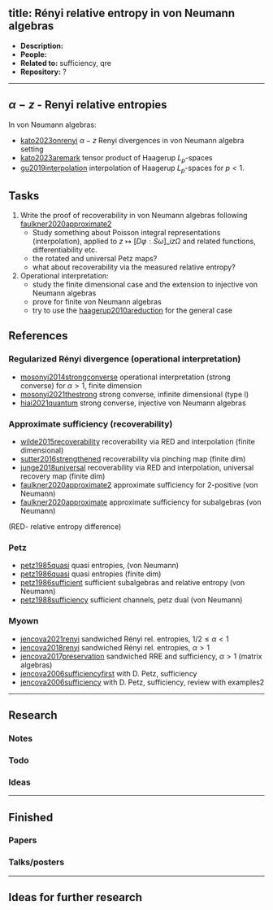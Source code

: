 
title: Rényi relative entropy in von Neumann algebras
---

*  **Description:**   
*  **People:**   
*  **Related to:**  sufficiency, qre   
*  **Repository:** ?

---

## $\alpha-z$ - Renyi relative entropies

In von Neumann algebras:

* [kato2023onrenyi](kato2023onrenyi) $\alpha-z$ Renyi divergences in von Neumann algebra setting    
* [kato2023aremark](kato2023aremark) tensor product of Haagerup $L_p$-spaces    
* [gu2019interpolation](gu2019interpolation) interpolation of Haagerup $L_p$-spaces for $p<1$.    





## Tasks

1. Write the proof of recoverability in von Neumann algebras following
   [faulkner2020approximate2](faulkner2020approximate2)     
   * Study something about Poisson integral representations (interpolation), applied to $z\mapsto [D\varphi: S\omega]\_{iz}\Omega$ and related functions, differentiability etc.    
   * the rotated and universal Petz maps?    
   * what about recoverability via the measured relative entropy?
1. Operational interpretation:     
    * study the finite dimensional case and the extension to injective von Neumann algebras    
    * prove for finite von Neumann algebras
    * try to use the  [haagerup2010areduction](haagerup2010areduction) for the general case 







## References  

### Regularized Rényi divergence (operational interpretation)



* [mosonyi2014strongconverse](mosonyi2014strongconverse) operational interpretation (strong converse) for $\alpha>1$, finite dimension     
* [mosonyi2021thestrong](mosonyi2021thestrong) strong converse, infinite dimensional (type I)    
* [hiai2021quantum](hiai2021quantum) strong converse, injective von Neumann algebras




### Approximate sufficiency (recoverability)

* [wilde2015recoverability](wilde2015recoverability) recoverability via RED and interpolation (finite dimensional)
* [sutter2016strengthened](sutter2016strengthened) recoverability via pinching map (finite dim)    
* [junge2018universal](junge2018universal) recoverability via RED and interpolation, universal recovery map (finite dim)    
* [faulkner2020approximate2](faulkner2020approximate2) approximate sufficiency for 2-positive (von Neumann)
* [faulkner2020approximate](faulkner2020approximate) approximate sufficiency for subalgebras (von Neumann)   


(RED- relative entropy difference)

### Petz

* [petz1985quasi](petz1985quasi) quasi entropies, (von Neumann)    
* [petz1986quasi](petz1986quasi) quasi entropies (finite dim)    
* [petz1986sufficient](petz1986sufficient) sufficient subalgebras and relative entropy (von Neumann)    
* [petz1988sufficiency](petz1988sufficiency) sufficient channels, petz dual  (von Neumann)   




### Myown

* [jencova2021renyi](jencova2021renyi) sandwiched Rényi rel. entropies, $1/2\le \alpha<1$  
* [jencova2018renyi](jencova2018renyi) sandwiched Rényi rel. entropies, $\alpha>1$           
* [jencova2017preservation](jencova2017preservation) sandwiched RRE and sufficiency, $\alpha>1$  (matrix algebras)    
* [jencova2006sufficiencyfirst](jencova2006sufficiencyfirst) with D. Petz, sufficiency     
* [jencova2006sufficiency](jencova2006sufficiency) with D. Petz, sufficiency, review with examples2
     


---

## Research



### Notes



### Todo



### Ideas

---

## Finished

### Papers


### Talks/posters

---

## Ideas for further research

